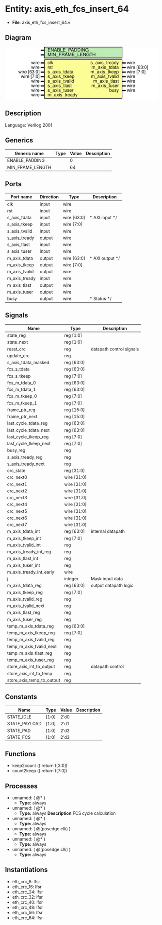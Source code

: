 # Entity: axis_eth_fcs_insert_64

- **File**: axis_eth_fcs_insert_64.v
## Diagram

![Diagram](axis_eth_fcs_insert_64.svg "Diagram")
## Description


 Language: Verilog 2001


## Generics

| Generic name     | Type | Value | Description |
| ---------------- | ---- | ----- | ----------- |
| ENABLE_PADDING   |      | 0     |             |
| MIN_FRAME_LENGTH |      | 64    |             |
## Ports

| Port name     | Direction | Type        | Description                |
| ------------- | --------- | ----------- | -------------------------- |
| clk           | input     | wire        |                            |
| rst           | input     | wire        |                            |
| s_axis_tdata  | input     | wire [63:0] |      * AXI input      */   |
| s_axis_tkeep  | input     | wire [7:0]  |                            |
| s_axis_tvalid | input     | wire        |                            |
| s_axis_tready | output    | wire        |                            |
| s_axis_tlast  | input     | wire        |                            |
| s_axis_tuser  | input     | wire        |                            |
| m_axis_tdata  | output    | wire [63:0] |      * AXI output      */  |
| m_axis_tkeep  | output    | wire [7:0]  |                            |
| m_axis_tvalid | output    | wire        |                            |
| m_axis_tready | input     | wire        |                            |
| m_axis_tlast  | output    | wire        |                            |
| m_axis_tuser  | output    | wire        |                            |
| busy          | output    | wire        |      * Status      */      |
## Signals

| Name                      | Type        | Description                |
| ------------------------- | ----------- | -------------------------- |
| state_reg                 | reg [1:0]   |                            |
| state_next                | reg [1:0]   |                            |
| reset_crc                 | reg         |  datapath control signals  |
| update_crc                | reg         |                            |
| s_axis_tdata_masked       | reg [63:0]  |                            |
| fcs_s_tdata               | reg [63:0]  |                            |
| fcs_s_tkeep               | reg [7:0]   |                            |
| fcs_m_tdata_0             | reg [63:0]  |                            |
| fcs_m_tdata_1             | reg [63:0]  |                            |
| fcs_m_tkeep_0             | reg [7:0]   |                            |
| fcs_m_tkeep_1             | reg [7:0]   |                            |
| frame_ptr_reg             | reg [15:0]  |                            |
| frame_ptr_next            | reg [15:0]  |                            |
| last_cycle_tdata_reg      | reg [63:0]  |                            |
| last_cycle_tdata_next     | reg [63:0]  |                            |
| last_cycle_tkeep_reg      | reg [7:0]   |                            |
| last_cycle_tkeep_next     | reg [7:0]   |                            |
| busy_reg                  | reg         |                            |
| s_axis_tready_reg         | reg         |                            |
| s_axis_tready_next        | reg         |                            |
| crc_state                 | reg [31:0]  |                            |
| crc_next0                 | wire [31:0] |                            |
| crc_next1                 | wire [31:0] |                            |
| crc_next2                 | wire [31:0] |                            |
| crc_next3                 | wire [31:0] |                            |
| crc_next4                 | wire [31:0] |                            |
| crc_next5                 | wire [31:0] |                            |
| crc_next6                 | wire [31:0] |                            |
| crc_next7                 | wire [31:0] |                            |
| m_axis_tdata_int          | reg [63:0]  |  internal datapath         |
| m_axis_tkeep_int          | reg [7:0]   |                            |
| m_axis_tvalid_int         | reg         |                            |
| m_axis_tready_int_reg     | reg         |                            |
| m_axis_tlast_int          | reg         |                            |
| m_axis_tuser_int          | reg         |                            |
| m_axis_tready_int_early   | wire        |                            |
| j                         | integer     |  Mask input data           |
| m_axis_tdata_reg          | reg [63:0]  |  output datapath logic     |
| m_axis_tkeep_reg          | reg [7:0]   |                            |
| m_axis_tvalid_reg         | reg         |                            |
| m_axis_tvalid_next        | reg         |                            |
| m_axis_tlast_reg          | reg         |                            |
| m_axis_tuser_reg          | reg         |                            |
| temp_m_axis_tdata_reg     | reg [63:0]  |                            |
| temp_m_axis_tkeep_reg     | reg [7:0]   |                            |
| temp_m_axis_tvalid_reg    | reg         |                            |
| temp_m_axis_tvalid_next   | reg         |                            |
| temp_m_axis_tlast_reg     | reg         |                            |
| temp_m_axis_tuser_reg     | reg         |                            |
| store_axis_int_to_output  | reg         |  datapath control          |
| store_axis_int_to_temp    | reg         |                            |
| store_axis_temp_to_output | reg         |                            |
## Constants

| Name          | Type  | Value | Description |
| ------------- | ----- | ----- | ----------- |
| STATE_IDLE    | [1:0] | 2'd0  |             |
| STATE_PAYLOAD | [1:0] | 2'd1  |             |
| STATE_PAD     | [1:0] | 2'd2  |             |
| STATE_FCS     | [1:0] | 2'd3  |             |
## Functions
- keep2count <font id="function_arguments">()</font> <font id="function_return">return ([3:0])</font>
- count2keep <font id="function_arguments">()</font> <font id="function_return">return ([7:0])</font>
## Processes
- unnamed: ( @* )
  - **Type:** always
- unnamed: ( @* )
  - **Type:** always
**Description**
 FCS cycle calculation 
- unnamed: ( @* )
  - **Type:** always
- unnamed: ( @(posedge clk) )
  - **Type:** always
- unnamed: ( @* )
  - **Type:** always
- unnamed: ( @(posedge clk) )
  - **Type:** always
## Instantiations

- eth_crc_8: lfsr
- eth_crc_16: lfsr
- eth_crc_24: lfsr
- eth_crc_32: lfsr
- eth_crc_40: lfsr
- eth_crc_48: lfsr
- eth_crc_56: lfsr
- eth_crc_64: lfsr

